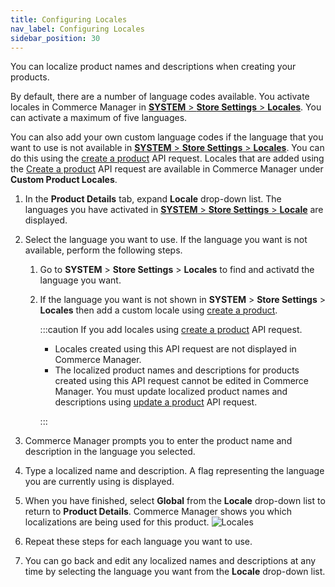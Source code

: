 ```yaml
---
title: Configuring Locales
nav_label: Configuring Locales
sidebar_position: 30
---
```


You can localize product names and descriptions when creating your products. 

By default, there are a number of language codes available. You activate locales in Commerce Manager in [**SYSTEM** > **Store Settings** > **Locales**]( /docs/commerce-manager/product-experience-manager/locales/). You can activate a maximum of five languages. 

You can also add your own custom language codes if the language that you want to use is not available in [**SYSTEM** > **Store Settings** > **Locales**]( /docs/commerce-manager/product-experience-manager/locales/). You can do this using the [create a product](/docs/pxm/products/ep-pxm-products-api/create-a-product) API request. Locales that are added using the [Create a product](/docs/pxm/products/ep-pxm-products-api/create-a-product) API request are available in Commerce Manager under **Custom Product Locales**.

1. In the **Product Details** tab, expand **Locale** drop-down list. The languages you have activated in [**SYSTEM** > **Store Settings** > **Locale**]( /docs/commerce-manager/product-experience-manager/locales/) are displayed.
1. Select the language you want to use. If the language you want is not available, perform the following steps.

    1. Go to **SYSTEM** > **Store Settings** > **Locales** to find and activatd the language you want.
    1. If the language you want is not shown in **SYSTEM** > **Store Settings** > **Locales** then add a custom locale using [create a product](/docs/pxm/products/ep-pxm-products-api/create-a-product).

       :::caution
       If you add locales using [create a product](/docs/pxm/products/ep-pxm-products-api/create-a-product) API request.

         - Locales created using this API request are not displayed in Commerce Manager.
         - The localized product names and descriptions for products created using this API request cannot be edited in Commerce Manager. You must update localized product names and descriptions using [update a product](/docs/pxm/products/ep-pxm-products-api/update-a-product) API request.

       :::

1. Commerce Manager prompts you to enter the product name and description in the language you selected.
1. Type a localized name and description. A flag representing the language you are currently using is displayed.
1. When you have finished, select **Global** from the **Locale** drop-down list to return to **Product Details**. Commerce Manager shows you which localizations are being used for this product.
![Locales](/assets/locales2.png)
1. Repeat these steps for each language you want to use.
1. You can go back and edit any localized names and descriptions at any time by selecting the language you want from the **Locale** drop-down list.
